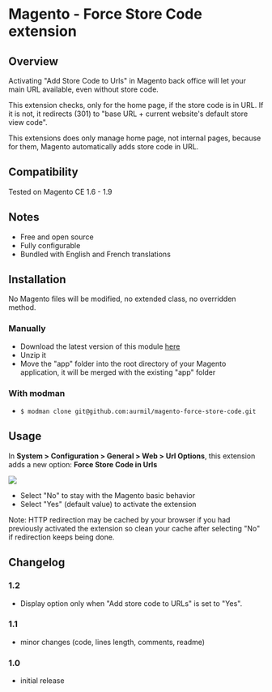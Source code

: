 # Magento - Force Store Code extension

## Overview

Activating "Add Store Code to Urls" in Magento back office will let your main URL available, even without store code.

This extension checks, only for the home page, if the store code is in URL. If it is not, it redirects (301) to "base URL + current website's default store view code".

This extensions does only manage home page, not internal pages, because for them, Magento automatically adds store code in URL.

## Compatibility

Tested on Magento CE 1.6 - 1.9

## Notes

* Free and open source
* Fully configurable
* Bundled with English and French translations

## Installation

No Magento files will be modified, no extended class, no overridden method.

### Manually

* Download the latest version of this module [here](https://github.com/aurmil/magento-force-store-code/archive/master.zip)
* Unzip it
* Move the "app" folder into the root directory of your Magento application, it will be merged with the existing "app" folder

### With modman

* ```$ modman clone git@github.com:aurmil/magento-force-store-code.git```

## Usage

In __System > Configuration > General > Web > Url Options__, this extension adds a new option: __Force Store Code in Urls__

![](http://2.bp.blogspot.com/-8tgBLWnMPTQ/UG2KY6QwwnI/AAAAAAAALKc/_mUbwp1CRf0/s1600/force-store-code.png)

* Select "No" to stay with the Magento basic behavior
* Select "Yes" (default value) to activate the extension

Note: HTTP redirection may be cached by your browser if you had previously activated the extension so clean your cache after selecting "No" if redirection keeps being done.

## Changelog

### 1.2

* Display option only when "Add store code to URLs" is set to "Yes".

### 1.1

* minor changes (code, lines length, comments, readme)

### 1.0

* initial release
